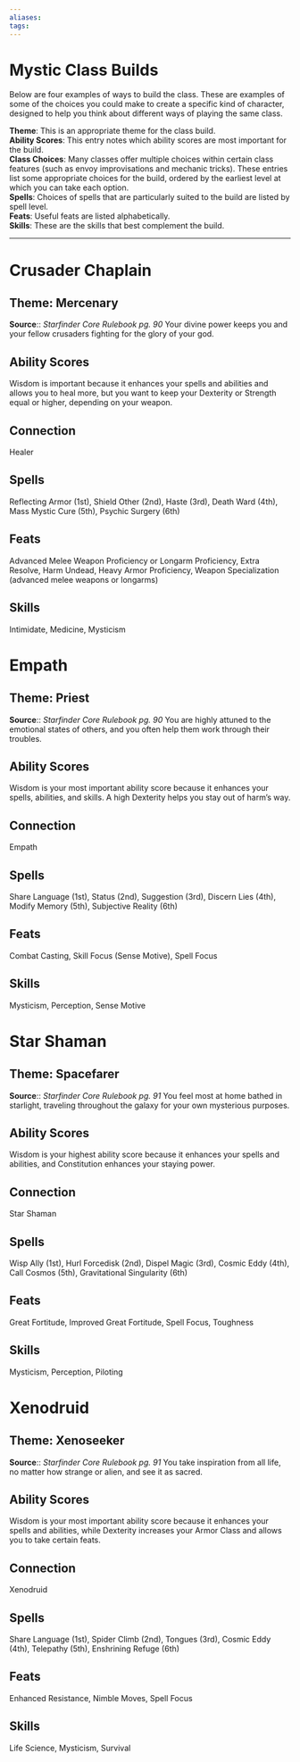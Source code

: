 ```yaml
---
aliases: 
tags: 
---
```


# Mystic Class Builds

Below are four examples of ways to build the class. These are examples of some of the choices you could make to create a specific kind of character, designed to help you think about different ways of playing the same class.  
  
**Theme**: This is an appropriate theme for the class build.  
**Ability Scores**: This entry notes which ability scores are most important for the build.  
**Class Choices**: Many classes offer multiple choices within certain class features (such as envoy improvisations and mechanic tricks). These entries list some appropriate choices for the build, ordered by the earliest level at which you can take each option.  
**Spells**: Choices of spells that are particularly suited to the build are listed by spell level.  
**Feats**: Useful feats are listed alphabetically.  
**Skills**: These are the skills that best complement the build.

---

# Crusader Chaplain

## Theme: Mercenary

**Source**:: _Starfinder Core Rulebook pg. 90_
Your divine power keeps you and your fellow crusaders fighting for the glory of your god.

## Ability Scores

Wisdom is important because it enhances your spells and abilities and allows you to heal more, but you want to keep your Dexterity or Strength equal or higher, depending on your weapon.

## Connection

Healer

## Spells

Reflecting Armor (1st), Shield Other (2nd), Haste (3rd), Death Ward (4th), Mass Mystic Cure (5th), Psychic Surgery (6th)

## Feats

Advanced Melee Weapon Proficiency or Longarm Proficiency, Extra Resolve, Harm Undead, Heavy Armor Proficiency, Weapon Specialization (advanced melee weapons or longarms)

## Skills

Intimidate, Medicine, Mysticism  
  

# Empath

## Theme: Priest

**Source**:: _Starfinder Core Rulebook pg. 90_
You are highly attuned to the emotional states of others, and you often help them work through their troubles.

## Ability Scores

Wisdom is your most important ability score because it enhances your spells, abilities, and skills. A high Dexterity helps you stay out of harm’s way.

## Connection

Empath

## Spells

Share Language (1st), Status (2nd), Suggestion (3rd), Discern Lies (4th), Modify Memory (5th), Subjective Reality (6th)

## Feats

Combat Casting, Skill Focus (Sense Motive), Spell Focus

## Skills

Mysticism, Perception, Sense Motive  
  

# Star Shaman

## Theme: Spacefarer

**Source**:: _Starfinder Core Rulebook pg. 91_
You feel most at home bathed in starlight, traveling throughout the galaxy for your own mysterious purposes.

## Ability Scores

Wisdom is your highest ability score because it enhances your spells and abilities, and Constitution enhances your staying power.

## Connection

Star Shaman

## Spells

Wisp Ally (1st), Hurl Forcedisk (2nd), Dispel Magic (3rd), Cosmic Eddy (4th), Call Cosmos (5th), Gravitational Singularity (6th)

## Feats

Great Fortitude, Improved Great Fortitude, Spell Focus, Toughness

## Skills

Mysticism, Perception, Piloting  
  

# Xenodruid

## Theme: Xenoseeker

**Source**:: _Starfinder Core Rulebook pg. 91_
You take inspiration from all life, no matter how strange or alien, and see it as sacred.

## Ability Scores

Wisdom is your most important ability score because it enhances your spells and abilities, while Dexterity increases your Armor Class and allows you to take certain feats.

## Connection

Xenodruid

## Spells

Share Language (1st), Spider Climb (2nd), Tongues (3rd), Cosmic Eddy (4th), Telepathy (5th), Enshrining Refuge (6th)

## Feats

Enhanced Resistance, Nimble Moves, Spell Focus

## Skills

Life Science, Mysticism, Survival
